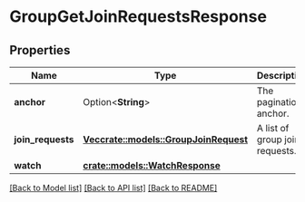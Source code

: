 # GroupGetJoinRequestsResponse

## Properties

Name | Type | Description | Notes
------------ | ------------- | ------------- | -------------
**anchor** | Option<**String**> | The pagination anchor. | [optional]
**join_requests** | [**Vec<crate::models::GroupJoinRequest>**](GroupJoinRequest.md) | A list of group join requests. | 
**watch** | [**crate::models::WatchResponse**](WatchResponse.md) |  | 

[[Back to Model list]](../README.md#documentation-for-models) [[Back to API list]](../README.md#documentation-for-api-endpoints) [[Back to README]](../README.md)


